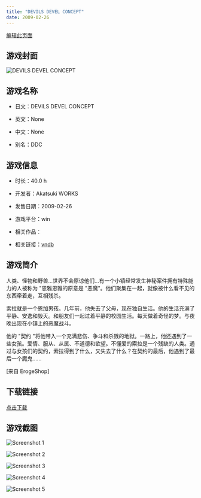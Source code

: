 ```yaml
---
title: "DEVILS DEVEL CONCEPT"
date: 2009-02-26
---
```

[编辑此页面](https://github.com/ACG-3/ADV3-source/blob/main/source/_posts/games/DEVILS%20DEVEL%20CONCEPT.md)

## 游戏封面

![DEVILS DEVEL CONCEPT](https%3A//pan.timero.xyz/onedrive/img_lib_001/DEVILS%20DEVEL%20CONCEPT_cover.avif)


## 游戏名称

- 日文：DEVILS DEVEL CONCEPT
- 英文：None
- 中文：None

- 别名：DDC


## 游戏信息

- 时长：40.0 h
- 开发者：Akatsuki WORKS
- 发售日期：2009-02-26
- 游戏平台：win
- 相关作品：

- 相关链接：[vndb](https://vndb.org/v1308)


## 游戏简介

人类、怪物和野兽...世界不会原谅他们...有一个小镇经常发生神秘案件拥有特殊能力的人被称为 "恩雅恩雅的原意是 "恶魔"。他们聚集在一起，就像被什么看不见的东西牵着走，互相残杀。

索拉就是一个恩加男孩。几年前，他失去了父母，现在独自生活。他的生活充满了平静、安逸和毁灭。和朋友们一起过着平静的校园生活。每天做着奇怪的梦。与夜晚出现在小镇上的恶魔战斗。

他的 "契约 "将他带入一个充满悲伤、争斗和杀戮的地狱。一路上，他还遇到了一些女孩。爱情、服从、从属、不道德和欲望。不懂爱的索拉是一个残缺的人类。通过与女孩们的契约，索拉得到了什么，又失去了什么？在契约的最后，他遇到了最后一个魔鬼......

[来自 ErogeShop]


## 下载链接

[点击下载](https://pan.timero.xyz/onedrive/adv_lib_001/DEVILS%20DEVEL%20CONCEPT)


## 游戏截图


![Screenshot 1](https%3A//pan.timero.xyz/onedrive/img_lib_001/DEVILS%20DEVEL%20CONCEPT_Screenshot_1.avif)

![Screenshot 2](https%3A//pan.timero.xyz/onedrive/img_lib_001/DEVILS%20DEVEL%20CONCEPT_Screenshot_2.avif)

![Screenshot 3](https%3A//pan.timero.xyz/onedrive/img_lib_001/DEVILS%20DEVEL%20CONCEPT_Screenshot_3.avif)

![Screenshot 4](https%3A//pan.timero.xyz/onedrive/img_lib_001/DEVILS%20DEVEL%20CONCEPT_Screenshot_4.avif)

![Screenshot 5](https%3A//pan.timero.xyz/onedrive/img_lib_001/DEVILS%20DEVEL%20CONCEPT_Screenshot_5.avif)

